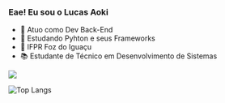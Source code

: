 ### Eae! Eu sou o Lucas Aoki

- 🔭 Atuo como Dev Back-End
- 🌱 Estudando Pyhton e seus Frameworks
- 🏫 IFPR Foz do Iguaçu
- 📚 Estudante de Técnico em Desenvolvimento de Sistemas

<picture>
  <source
    srcset="https://github-readme-stats.vercel.app/api?username=lucaseduaoki&show_icons=true&theme=radical"
    media="(prefers-color-scheme: dark)"
  />
  <source
    srcset="https://github-readme-stats.vercel.app/api?username=lucaseduaoki&show_icons=true"
    media="(prefers-color-scheme: light), (prefers-color-scheme: no-preference)"
  />
  <img src="https://github-readme-stats.vercel.app/api?username=lucaseduaoki&show_icons=true" />
</picture>

![Top Langs](https://github-readme-stats.vercel.app/api/top-langs/?username=lucaseduaoki&size_weight=0.5&count_weight=0.5&theme=radical)
